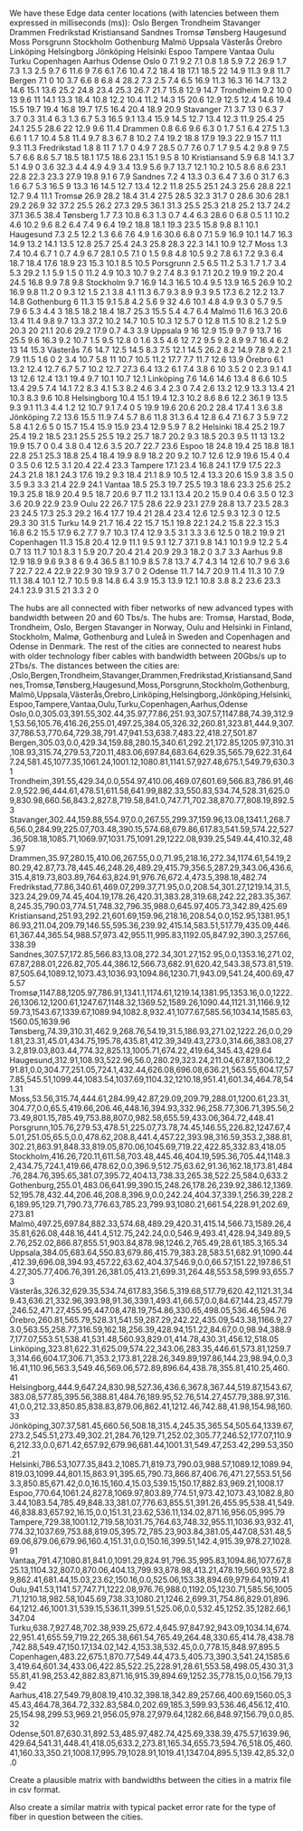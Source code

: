 We have these Edge data center locations (with latencies between them expressed in milliseconds (ms)):
	Oslo	Bergen	Trondheim	Stavanger	Drammen	Fredrikstad	Kristiansand	Sandnes	Tromsø	Tønsberg	Haugesund	Moss	Porsgrunn	Stockholm	Gothenburg	Malmö	Uppsala	Västerås	Örebro	Linköping	Helsingborg	Jönköping	Helsinki	Espoo	Tampere	Vantaa	Oulu	Turku	Copenhagen	Aarhus	Odense
Oslo	0	7.1	9.2	7.1	0.8	1.8	5.9	7.2	26.9	1.7	7.3	1.3	2.5	9.7	6	11.6	9	7.6	6.1	7.6	10.4	7.2	18.4	18	17.1	18.5	22	14.9	11.3	9.8	11.7
Bergen	7.1	0	10	3.7	6.6	8	6.8	4	28.2	7.3	2.5	7.4	6.5	16.9	11.3	16.3	16	14.7	13.2	14.6	15.1	13.6	25.2	24.8	23.4	25.3	26.7	21.7	15.8	12.9	14.7
Trondheim	9.2	10	0	13	9.6	11	14.1	13.3	18.4	10.8	12.2	10.4	11.2	14.3	15	20.6	12.9	12.5	12.4	14.6	19.4	15.5	19.7	19.4	16.8	19.7	17.5	16.4	20.4	18.9	20.9
Stavanger	7.1	3.7	13	0	6.3	7	3.7	0.3	31.4	6.3	1.3	6.7	5.3	16.5	9.1	13.4	15.9	14.5	12.7	13.4	12.3	11.9	25.4	25	24.1	25.5	28.6	22	12.9	9.6	11.4
Drammen	0.8	6.6	9.6	6.3	0	1.7	5.1	6.4	27.5	1.3	6.6	1	1.7	10.4	5.8	11.4	9.7	8.3	6.7	8	10.2	7.4	19.2	18.8	17.9	19.3	22.9	15.7	11.1	9.3	11.3
Fredrikstad	1.8	8	11	7	1.7	0	4.9	7	28.5	0.7	7.6	0.7	1.7	9.5	4.2	9.8	9	7.5	5.7	6.6	8.6	5.7	18.5	18.1	17.5	18.6	23.1	15.1	9.5	8	10
Kristiansand	5.9	6.8	14.1	3.7	5.1	4.9	0	3.6	32.3	4.4	4.9	4.9	3.4	13.9	5.6	9.7	13.7	12.1	10.2	10.5	8.6	8.6	23.1	22.8	22.3	23.3	27.9	19.8	9.1	6	7.9
Sandnes	7.2	4	13.3	0.3	6.4	7	3.6	0	31.7	6.3	1.6	6.7	5.3	16.5	9	13.3	16	14.5	12.7	13.4	12.2	11.8	25.5	25.1	24.3	25.6	28.8	22.1	12.7	9.4	11.1
Tromsø	26.9	28.2	18.4	31.4	27.5	28.5	32.3	31.7	0	28.6	30.6	28.1	29.2	26.9	32	37.2	25.5	26.2	27.3	29.5	36.1	31.3	25.5	25.3	21.8	25.2	13.7	24.2	37.1	36.5	38.4
Tønsberg	1.7	7.3	10.8	6.3	1.3	0.7	4.4	6.3	28.6	0	6.8	0.5	1.1	10.2	4.6	10.2	9.6	8.2	6.4	7.4	9	6.4	19.2	18.8	18.1	19.3	23.5	15.8	9.8	8.1	10.1
Haugesund	7.3	2.5	12.2	1.3	6.6	7.6	4.9	1.6	30.6	6.8	0	7.1	5.9	16.9	10.1	14.7	16.3	14.9	13.2	14.1	13.5	12.8	25.7	25.4	24.3	25.8	28.3	22.3	14.1	10.9	12.7
Moss	1.3	7.4	10.4	6.7	1	0.7	4.9	6.7	28.1	0.5	7.1	0	1.5	9.8	4.8	10.5	9.2	7.8	6.1	7.2	9.3	6.4	18.7	18.4	17.6	18.9	23	15.3	10.1	8.5	10.5
Porsgrunn	2.5	6.5	11.2	5.3	1.7	1.7	3.4	5.3	29.2	1.1	5.9	1.5	0	11.2	4.9	10.3	10.7	9.2	7.4	8.3	9.1	7.1	20.2	19.9	19.2	20.4	24.5	16.8	9.9	7.8	9.8
Stockholm	9.7	16.9	14.3	16.5	10.4	9.5	13.9	16.5	26.9	10.2	16.9	9.8	11.2	0	9.3	12	1.5	2.1	3.8	4.1	11.3	6.7	9.3	8.9	9.3	9.5	17.3	6.2	12.2	13.7	14.8
Gothenburg	6	11.3	15	9.1	5.8	4.2	5.6	9	32	4.6	10.1	4.8	4.9	9.3	0	5.7	9.5	7.9	6	5.3	4.4	3	18.5	18.2	18.4	18.7	25.3	15.5	5.4	4.7	6.4
Malmö	11.6	16.3	20.6	13.4	11.4	9.8	9.7	13.3	37.2	10.2	14.7	10.5	10.3	12	5.7	0	12.8	11.5	10	8.2	1.2	5.9	20.3	20	21.1	20.6	29.2	17.9	0.7	4.3	3.9
Uppsala	9	16	12.9	15.9	9.7	9	13.7	16	25.5	9.6	16.3	9.2	10.7	1.5	9.5	12.8	0	1.6	3.5	4.6	12	7.2	9.5	9.2	8.9	9.7	16.4	6.2	13	14	15.3
Västerås	7.6	14.7	12.5	14.5	8.3	7.5	12.1	14.5	26.2	8.2	14.9	7.8	9.2	2.1	7.9	11.5	1.6	0	2	3.4	10.7	5.8	11	10.7	10.5	11.2	17.7	7.7	11.7	12.6	13.9
Örebro	6.1	13.2	12.4	12.7	6.7	5.7	10.2	12.7	27.3	6.4	13.2	6.1	7.4	3.8	6	10	3.5	2	0	2.3	9.1	4.1	13	12.6	12.4	13.1	19.4	9.7	10.1	10.7	12.1
Linköping	7.6	14.6	14.6	13.4	8	6.6	10.5	13.4	29.5	7.4	14.1	7.2	8.3	4.1	5.3	8.2	4.6	3.4	2.3	0	7.4	2.6	13.2	12.9	13.3	13.4	21	10.3	8.3	9.6	10.8
Helsingborg	10.4	15.1	19.4	12.3	10.2	8.6	8.6	12.2	36.1	9	13.5	9.3	9.1	11.3	4.4	1.2	12	10.7	9.1	7.4	0	5	19.9	19.6	20.6	20.2	28.4	17.4	1	3.6	3.8
Jönköping	7.2	13.6	15.5	11.9	7.4	5.7	8.6	11.8	31.3	6.4	12.8	6.4	7.1	6.7	3	5.9	7.2	5.8	4.1	2.6	5	0	15.7	15.4	15.9	15.9	23.4	12.9	5.9	7	8.2
Helsinki	18.4	25.2	19.7	25.4	19.2	18.5	23.1	25.5	25.5	19.2	25.7	18.7	20.2	9.3	18.5	20.3	9.5	11	13	13.2	19.9	15.7	0	0.4	3.8	0.4	12.6	3.5	20.7	22.7	23.6
Espoo	18	24.8	19.4	25	18.8	18.1	22.8	25.1	25.3	18.8	25.4	18.4	19.9	8.9	18.2	20	9.2	10.7	12.6	12.9	19.6	15.4	0.4	0	3.5	0.6	12.5	3.1	20.4	22.4	23.3
Tampere	17.1	23.4	16.8	24.1	17.9	17.5	22.3	24.3	21.8	18.1	24.3	17.6	19.2	9.3	18.4	21.1	8.9	10.5	12.4	13.3	20.6	15.9	3.8	3.5	0	3.5	9.3	3.3	21.4	22.9	24.1
Vantaa	18.5	25.3	19.7	25.5	19.3	18.6	23.3	25.6	25.2	19.3	25.8	18.9	20.4	9.5	18.7	20.6	9.7	11.2	13.1	13.4	20.2	15.9	0.4	0.6	3.5	0	12.3	3.6	20.9	22.9	23.9
Oulu	22	26.7	17.5	28.6	22.9	23.1	27.9	28.8	13.7	23.5	28.3	23	24.5	17.3	25.3	29.2	16.4	17.7	19.4	21	28.4	23.4	12.6	12.5	9.3	12.3	0	12.5	29.3	30	31.5
Turku	14.9	21.7	16.4	22	15.7	15.1	19.8	22.1	24.2	15.8	22.3	15.3	16.8	6.2	15.5	17.9	6.2	7.7	9.7	10.3	17.4	12.9	3.5	3.1	3.3	3.6	12.5	0	18.2	19.9	21
Copenhagen	11.3	15.8	20.4	12.9	11.1	9.5	9.1	12.7	37.1	9.8	14.1	10.1	9.9	12.2	5.4	0.7	13	11.7	10.1	8.3	1	5.9	20.7	20.4	21.4	20.9	29.3	18.2	0	3.7	3.3
Aarhus	9.8	12.9	18.9	9.6	9.3	8	6	9.4	36.5	8.1	10.9	8.5	7.8	13.7	4.7	4.3	14	12.6	10.7	9.6	3.6	7	22.7	22.4	22.9	22.9	30	19.9	3.7	0	2
Odense	11.7	14.7	20.9	11.4	11.3	10	7.9	11.1	38.4	10.1	12.7	10.5	9.8	14.8	6.4	3.9	15.3	13.9	12.1	10.8	3.8	8.2	23.6	23.3	24.1	23.9	31.5	21	3.3	2	0

The hubs are all connected with fiber networks of new advanced types with bandwidth between 20 and 60 Tbs/s. The hubs are:
Tromsø, Harstad, Bodø, Trondheim, Oslo, Bergen Stavanger in Norway, Oulu and Helsinki in Finland, Stockholm, Malmø, Gothenburg and Luleå in Sweden and Copenhagen and Odense in Denmark. 
The rest of the cities are connected to nearest hubs with older technology fiber cables with bandwidth between 20Gbs/s up to 2Tbs/s. The distances between the cities are:
,Oslo,Bergen,Trondheim,Stavanger,Drammen,Fredrikstad,Kristiansand,Sandnes,Tromsø,Tønsberg,Haugesund,Moss,Porsgrunn,Stockholm,Gothenburg,Malmö,Uppsala,Västerås,Örebro,Linköping,Helsingborg,Jönköping,Helsinki,Espoo,Tampere,Vantaa,Oulu,Turku,Copenhagen,Aarhus,Odense
Oslo,0.0,305.03,391.55,302.44,35.97,77.86,251.93,307.57,1147.88,74.39,312.91,53.56,105.76,416.26,255.01,497.25,384.05,326.32,260.81,323.81,444.9,307.37,786.53,770.64,729.38,791.47,941.53,638.7,483.22,418.27,501.87
Bergen,305.03,0.0,429.34,159.88,280.15,340.61,292.21,172.85,1205.97,310.31,108.93,315.74,279.53,720.11,483.06,697.84,683.64,629.35,565.79,622.31,647.24,581.45,1077.35,1061.24,1001.12,1080.81,1141.57,927.48,675.1,549.79,630.31
Trondheim,391.55,429.34,0.0,554.97,410.06,469.07,601.69,566.83,786.91,462.9,522.96,444.61,478.51,611.58,641.99,882.33,550.83,534.74,528.31,625.09,830.98,660.56,843.2,827.8,719.58,841.0,747.71,702.38,870.77,808.19,892.53
Stavanger,302.44,159.88,554.97,0.0,267.55,299.37,159.96,13.08,1341.1,268.76,56.0,284.99,225.07,703.48,390.15,574.68,679.86,617.83,541.59,574.22,527.36,508.18,1085.71,1069.97,1031.75,1091.29,1222.08,939.25,549.44,410.32,485.97
Drammen,35.97,280.15,410.06,267.55,0.0,71.95,218.16,272.34,1174.61,54.19,280.29,42.87,73.78,445.46,248.26,489.29,415.79,356.5,287.29,343.06,436.6,315.4,819.73,803.89,764.63,824.91,976.76,672.4,473.5,398.18,482.74
Fredrikstad,77.86,340.61,469.07,299.37,71.95,0.0,208.54,301.27,1219.14,31.5,323.24,29.09,74.45,404.19,178.26,420.31,383.28,319.68,242.22,283.35,367.8,245.35,790.03,774.51,748.32,796.35,988.0,645.97,405.73,342.89,425.69
Kristiansand,251.93,292.21,601.69,159.96,218.16,208.54,0.0,152.95,1381.95,186.93,211.04,209.79,146.55,595.36,239.92,415.14,583.51,517.79,435.09,446.61,367.44,365.54,988.57,973.42,955.11,995.83,1192.05,847.92,390.3,257.66,338.39
Sandnes,307.57,172.85,566.83,13.08,272.34,301.27,152.95,0.0,1353.16,271.02,67.87,288.01,226.82,705.44,386.12,566.73,682.91,620.42,543.38,573.81,519.87,505.64,1089.12,1073.43,1036.93,1094.86,1230.71,943.09,541.24,400.69,475.57
Tromsø,1147.88,1205.97,786.91,1341.1,1174.61,1219.14,1381.95,1353.16,0.0,1222.26,1306.12,1200.61,1247.67,1148.32,1369.52,1589.26,1090.44,1121.31,1166.9,1259.73,1543.67,1339.67,1089.94,1082.8,932.41,1077.67,585.56,1034.14,1585.63,1560.05,1639.96
Tønsberg,74.39,310.31,462.9,268.76,54.19,31.5,186.93,271.02,1222.26,0.0,291.81,23.31,45.01,434.75,195.78,435.81,412.39,349.43,273.0,314.66,383.08,273.2,819.03,803.44,774.32,825.13,1005.71,674.22,419.64,345.43,429.64
Haugesund,312.91,108.93,522.96,56.0,280.29,323.24,211.04,67.87,1306.12,291.81,0.0,304.77,251.05,724.1,432.44,626.08,696.08,636.21,563.55,604.17,577.85,545.51,1099.44,1083.54,1037.69,1104.32,1210.18,951.41,601.34,464.78,541.31
Moss,53.56,315.74,444.61,284.99,42.87,29.09,209.79,288.01,1200.61,23.31,304.77,0.0,65.5,419.66,206.46,448.16,394.93,332.96,258.77,306.71,395.56,273.49,801.15,785.49,753.88,807.0,982.58,655.59,433.06,364.72,448.41
Porsgrunn,105.76,279.53,478.51,225.07,73.78,74.45,146.55,226.82,1247.67,45.01,251.05,65.5,0.0,478.62,208.8,441.4,457.22,393.98,316.59,353.2,388.81,302.21,863.91,848.33,819.05,870.06,1045.69,719.22,422.85,332.83,418.05
Stockholm,416.26,720.11,611.58,703.48,445.46,404.19,595.36,705.44,1148.32,434.75,724.1,419.66,478.62,0.0,396.9,512.75,63.62,91.36,162.18,173.81,484.76,284.76,395.65,381.07,395.72,404.13,738.33,265.38,522.25,584.0,633.2
Gothenburg,255.01,483.06,641.99,390.15,248.26,178.26,239.92,386.12,1369.52,195.78,432.44,206.46,208.8,396.9,0.0,242.24,404.37,339.1,256.39,228.26,189.95,129.71,790.73,776.63,785.23,799.93,1080.21,661.54,228.91,202.69,273.81
Malmö,497.25,697.84,882.33,574.68,489.29,420.31,415.14,566.73,1589.26,435.81,626.08,448.16,441.4,512.75,242.24,0.0,546.9,493.41,428.94,349.89,52.76,252.02,866.87,855.51,903.84,878.98,1246.2,765.49,28.61,185.3,165.34
Uppsala,384.05,683.64,550.83,679.86,415.79,383.28,583.51,682.91,1090.44,412.39,696.08,394.93,457.22,63.62,404.37,546.9,0.0,66.57,151.22,197.86,514.27,305.77,406.76,391.26,381.05,413.21,699.31,264.48,553.58,599.93,655.73
Västerås,326.32,629.35,534.74,617.83,356.5,319.68,517.79,620.42,1121.31,349.43,636.21,332.96,393.98,91.36,339.1,493.41,66.57,0.0,84.67,144.23,457.79,246.52,471.27,455.95,447.08,478.19,754.86,330.65,498.05,536.46,594.76
Örebro,260.81,565.79,528.31,541.59,287.29,242.22,435.09,543.38,1166.9,273.0,563.55,258.77,316.59,162.18,256.39,428.94,151.22,84.67,0.0,98.94,388.97,177.07,553.51,538.41,531.48,560.93,829.01,414.78,430.31,456.12,518.05
Linköping,323.81,622.31,625.09,574.22,343.06,283.35,446.61,573.81,1259.73,314.66,604.17,306.71,353.2,173.81,228.26,349.89,197.86,144.23,98.94,0.0,316.41,110.96,563.3,549.46,569.06,572.89,896.64,438.78,355.81,410.25,460.41
Helsingborg,444.9,647.24,830.98,527.36,436.6,367.8,367.44,519.87,1543.67,383.08,577.85,395.56,388.81,484.76,189.95,52.76,514.27,457.79,388.97,316.41,0.0,212.33,850.85,838.83,879.06,862.41,1212.46,742.88,41.98,154.98,160.33
Jönköping,307.37,581.45,660.56,508.18,315.4,245.35,365.54,505.64,1339.67,273.2,545.51,273.49,302.21,284.76,129.71,252.02,305.77,246.52,177.07,110.96,212.33,0.0,671.42,657.92,679.96,681.44,1001.31,549.47,253.42,299.53,350.21
Helsinki,786.53,1077.35,843.2,1085.71,819.73,790.03,988.57,1089.12,1089.94,819.03,1099.44,801.15,863.91,395.65,790.73,866.87,406.76,471.27,553.51,563.3,850.85,671.42,0.0,16.15,160.4,15.03,539.15,150.17,882.83,969.21,1008.17
Espoo,770.64,1061.24,827.8,1069.97,803.89,774.51,973.42,1073.43,1082.8,803.44,1083.54,785.49,848.33,381.07,776.63,855.51,391.26,455.95,538.41,549.46,838.83,657.92,16.15,0.0,151.31,23.62,536.11,134.02,871.16,956.05,995.79
Tampere,729.38,1001.12,719.58,1031.75,764.63,748.32,955.11,1036.93,932.41,774.32,1037.69,753.88,819.05,395.72,785.23,903.84,381.05,447.08,531.48,569.06,879.06,679.96,160.4,151.31,0.0,150.16,399.51,142.4,915.39,978.27,1028.91
Vantaa,791.47,1080.81,841.0,1091.29,824.91,796.35,995.83,1094.86,1077.67,825.13,1104.32,807.0,870.06,404.13,799.93,878.98,413.21,478.19,560.93,572.89,862.41,681.44,15.03,23.62,150.16,0.0,525.06,153.38,894.69,979.64,1019.41
Oulu,941.53,1141.57,747.71,1222.08,976.76,988.0,1192.05,1230.71,585.56,1005.71,1210.18,982.58,1045.69,738.33,1080.21,1246.2,699.31,754.86,829.01,896.64,1212.46,1001.31,539.15,536.11,399.51,525.06,0.0,532.45,1252.35,1282.66,1347.04
Turku,638.7,927.48,702.38,939.25,672.4,645.97,847.92,943.09,1034.14,674.22,951.41,655.59,719.22,265.38,661.54,765.49,264.48,330.65,414.78,438.78,742.88,549.47,150.17,134.02,142.4,153.38,532.45,0.0,778.15,848.97,895.5
Copenhagen,483.22,675.1,870.77,549.44,473.5,405.73,390.3,541.24,1585.63,419.64,601.34,433.06,422.85,522.25,228.91,28.61,553.58,498.05,430.31,355.81,41.98,253.42,882.83,871.16,915.39,894.69,1252.35,778.15,0.0,156.79,139.42
Aarhus,418.27,549.79,808.19,410.32,398.18,342.89,257.66,400.69,1560.05,345.43,464.78,364.72,332.83,584.0,202.69,185.3,599.93,536.46,456.12,410.25,154.98,299.53,969.21,956.05,978.27,979.64,1282.66,848.97,156.79,0.0,85.32
Odense,501.87,630.31,892.53,485.97,482.74,425.69,338.39,475.57,1639.96,429.64,541.31,448.41,418.05,633.2,273.81,165.34,655.73,594.76,518.05,460.41,160.33,350.21,1008.17,995.79,1028.91,1019.41,1347.04,895.5,139.42,85.32,0.0

Create a plausible matrix with bandwidths between the cities in a matrix file in csv format.

Also create a similar matrix with typical packet error rate for the type of fiber in question between the cities.